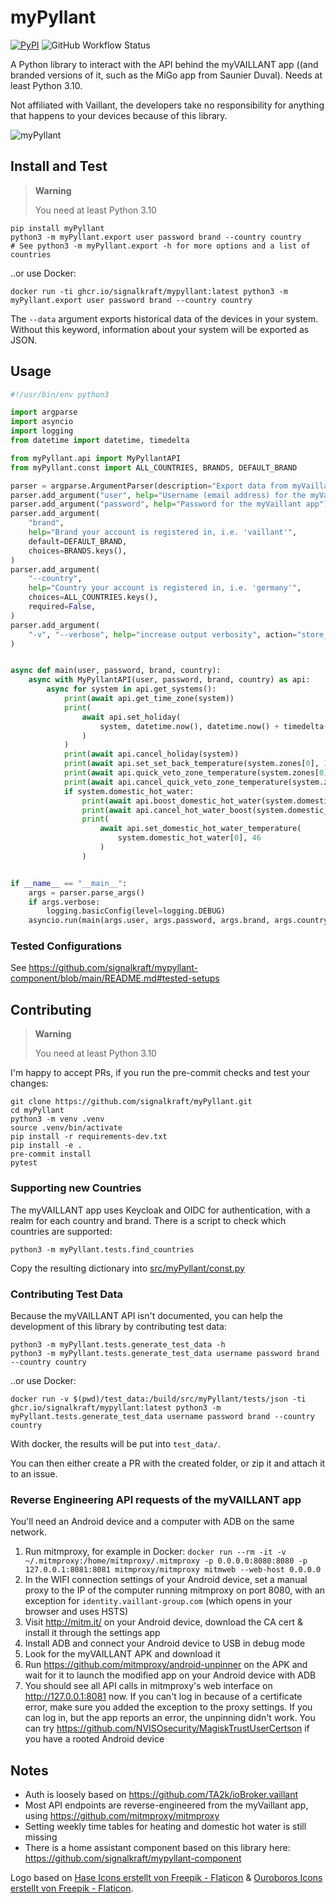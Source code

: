 # myPyllant

[![PyPI](https://img.shields.io/pypi/v/myPyllant)](https://pypi.org/project/myPyllant/)
![GitHub Workflow Status](https://img.shields.io/github/actions/workflow/status/signalkraft/myPyllant/build-test.yaml)

A Python library to interact with the API behind the myVAILLANT app ((and branded versions of it, such as the MiGo app from Saunier Duval). Needs at least Python 3.10.

Not affiliated with Vaillant, the developers take no responsibility for anything that happens to your devices because of this library.

![myPyllant](https://raw.githubusercontent.com/signalkraft/myPyllant/main/logo.png)

## Install and Test

> **Warning**
> 
> You need at least Python 3.10

```shell
pip install myPyllant
python3 -m myPyllant.export user password brand --country country
# See python3 -m myPyllant.export -h for more options and a list of countries
```

..or use Docker:

```shell
docker run -ti ghcr.io/signalkraft/mypyllant:latest python3 -m myPyllant.export user password brand --country country
```

The `--data` argument exports historical data of the devices in your system.
Without this keyword, information about your system will be exported as JSON.

## Usage

```python
#!/usr/bin/env python3

import argparse
import asyncio
import logging
from datetime import datetime, timedelta

from myPyllant.api import MyPyllantAPI
from myPyllant.const import ALL_COUNTRIES, BRANDS, DEFAULT_BRAND

parser = argparse.ArgumentParser(description="Export data from myVaillant API   .")
parser.add_argument("user", help="Username (email address) for the myVaillant app")
parser.add_argument("password", help="Password for the myVaillant app")
parser.add_argument(
    "brand",
    help="Brand your account is registered in, i.e. 'vaillant'",
    default=DEFAULT_BRAND,
    choices=BRANDS.keys(),
)
parser.add_argument(
    "--country",
    help="Country your account is registered in, i.e. 'germany'",
    choices=ALL_COUNTRIES.keys(),
    required=False,
)
parser.add_argument(
    "-v", "--verbose", help="increase output verbosity", action="store_true"
)


async def main(user, password, brand, country):
    async with MyPyllantAPI(user, password, brand, country) as api:
        async for system in api.get_systems():
            print(await api.get_time_zone(system))
            print(
                await api.set_holiday(
                    system, datetime.now(), datetime.now() + timedelta(days=7)
                )
            )
            print(await api.cancel_holiday(system))
            print(await api.set_set_back_temperature(system.zones[0], 18))
            print(await api.quick_veto_zone_temperature(system.zones[0], 21, 5))
            print(await api.cancel_quick_veto_zone_temperature(system.zones[0]))
            if system.domestic_hot_water:
                print(await api.boost_domestic_hot_water(system.domestic_hot_water[0]))
                print(await api.cancel_hot_water_boost(system.domestic_hot_water[0]))
                print(
                    await api.set_domestic_hot_water_temperature(
                        system.domestic_hot_water[0], 46
                    )
                )


if __name__ == "__main__":
    args = parser.parse_args()
    if args.verbose:
        logging.basicConfig(level=logging.DEBUG)
    asyncio.run(main(args.user, args.password, args.brand, args.country))

```

### Tested Configurations

See https://github.com/signalkraft/mypyllant-component/blob/main/README.md#tested-setups

## Contributing

> **Warning**
> 
> You need at least Python 3.10

I'm happy to accept PRs, if you run the pre-commit checks and test your changes:

```shell
git clone https://github.com/signalkraft/myPyllant.git
cd myPyllant
python3 -m venv .venv
source .venv/bin/activate
pip install -r requirements-dev.txt
pip install -e .
pre-commit install
pytest
```

### Supporting new Countries

The myVAILLANT app uses Keycloak and OIDC for authentication, with a realm for each country and brand.
There is a script to check which countries are supported:

```shell
python3 -m myPyllant.tests.find_countries
```

Copy the resulting dictionary into [src/myPyllant/const.py](src/myPyllant/const.py)

### Contributing Test Data

Because the myVAILLANT API isn't documented, you can help the development of this library by contributing test data:

```shell
python3 -m myPyllant.tests.generate_test_data -h
python3 -m myPyllant.tests.generate_test_data username password brand --country country
```

..or use Docker:

```shell
docker run -v $(pwd)/test_data:/build/src/myPyllant/tests/json -ti ghcr.io/signalkraft/mypyllant:latest python3 -m myPyllant.tests.generate_test_data username password brand --country country
```

With docker, the results will be put into `test_data/`.

You can then either create a PR with the created folder, or zip it and attach it to an issue.

### Reverse Engineering API requests of the myVAILLANT app

You'll need an Android device and a computer with ADB on the same network.

1. Run mitmproxy, for example in Docker: `docker run --rm -it -v ~/.mitmproxy:/home/mitmproxy/.mitmproxy -p 0.0.0.0:8080:8080 -p 127.0.0.1:8081:8081 mitmproxy/mitmproxy mitmweb --web-host 0.0.0.0`
2. In the WIFI connection settings of your Android device, set a manual proxy to the IP of the computer running mitmproxy on port 8080, with an exception for `identity.vaillant-group.com` (which opens in your browser and uses HSTS)
3. Visit http://mitm.it/ on your Android device, download the CA cert & install it through the settings app
4. Install ADB and connect your Android device to USB in debug mode
5. Look for the myVAILLANT APK and download it
6. Run https://github.com/mitmproxy/android-unpinner on the APK and wait for it to launch the modified app on your Android device with ADB
7. You should see all API calls in mitmproxy's web interface on http://127.0.0.1:8081 now. If you can't log in because of a certificate error, make sure you added the exception to the proxy settings.
   If you can log in, but the app reports an error, the unpinning didn't work. You can try https://github.com/NVISOsecurity/MagiskTrustUserCertson if you have a rooted Android device

## Notes

* Auth is loosely based on https://github.com/TA2k/ioBroker.vaillant
* Most API endpoints are reverse-engineered from the myVaillant app, using https://github.com/mitmproxy/mitmproxy
* Setting weekly time tables for heating and domestic hot water is still missing
* There is a home assistant component based on this library here: https://github.com/signalkraft/mypyllant-component

Logo based on [Hase Icons erstellt von Freepik - Flaticon](https://www.flaticon.com/de/kostenlose-icons/hase) & [Ouroboros Icons erstellt von Freepik - Flaticon](https://www.flaticon.com/de/kostenlose-icons/ouroboros).
